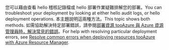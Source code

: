 <span data-ttu-id="acf6b-101">您可以藉由查看 hello 稽核記錄檔或 hello 部署作業疑難排解您的部署。</span><span class="sxs-lookup"><span data-stu-id="acf6b-101">You can troubleshoot your deployment by looking at either hello audit logs, or hello deployment operations.</span></span> <span data-ttu-id="acf6b-102">本主題說明這兩種方法。</span><span class="sxs-lookup"><span data-stu-id="acf6b-102">This topic shows both methods.</span></span> <span data-ttu-id="acf6b-103">如需協助解決特定部署錯誤，請參閱[部署資源 tooAzure 與 Azure 資源管理員時，解決常見的錯誤](../articles/azure-resource-manager/resource-manager-common-deployment-errors.md)。</span><span class="sxs-lookup"><span data-stu-id="acf6b-103">For help with resolving particular deployment errors, see [Resolve common errors when deploying resources tooAzure with Azure Resource Manager](../articles/azure-resource-manager/resource-manager-common-deployment-errors.md).</span></span>

